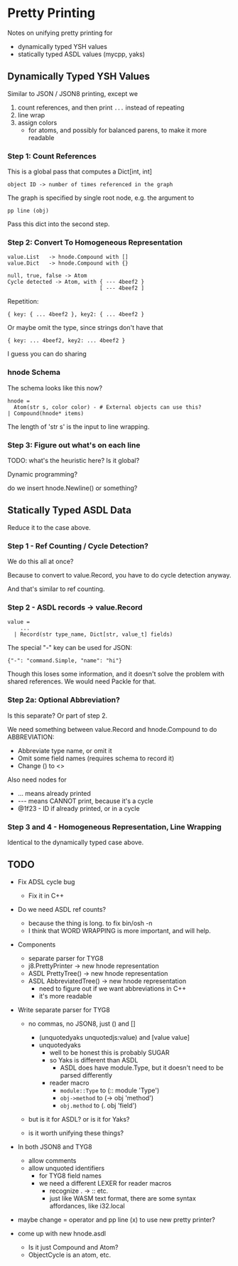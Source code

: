 Pretty Printing
===============

Notes on unifying pretty printing for 

- dynamically typed YSH values 
- statically typed ASDL values (mycpp, yaks)

## Dynamically Typed YSH Values

Similar to JSON / JSON8 printing, except we 

1. count references, and then print `...` instead of repeating
1. line wrap
1. assign colors
   - for atoms, and possibly for balanced parens, to make it more readable

### Step 1: Count References

This is a global pass that computes a Dict[int, int]

    object ID -> number of times referenced in the graph

The graph is specified by single root node, e.g. the argument to

    pp line (obj)

Pass this dict into the second step.

### Step 2: Convert To Homogeneous Representation

    value.List   -> hnode.Compound with []
    value.Dict   -> hnode.Compound with {}

    null, true, false -> Atom
    Cycle detected -> Atom, with { --- 4beef2 }
                                 [ --- 4beef2 ]

Repetition:

    { key: { ... 4beef2 }, key2: { ... 4beef2 }

Or maybe omit the type, since strings don't have that

    { key: ... 4beef2, key2: ... 4beef2 }

I guess you can do sharing

### hnode Schema

The schema looks like this now?

    hnode = 
      Atom(str s, color color) - # External objects can use this?
    | Compound(hnode* items)

The length of 'str s' is the input to line wrapping.

### Step 3: Figure out what's on each line

TODO: what's the heuristic here?  Is it global?

Dynamic programming?

do we insert hnode.Newline() or something?

## Statically Typed ASDL Data

Reduce it to the case above.

### Step 1 - Ref Counting / Cycle Detection?

We do this all at once?

Because to convert to value.Record, you have to do cycle detection anyway.

And that's similar to ref counting.

### Step 2 - ASDL records -> value.Record

    value = 
        ...
      | Record(str type_name, Dict[str, value_t] fields)

The special "-" key can be used for JSON:

    {"-": "command.Simple, "name": "hi"}

Though this loses some information, and it doesn't solve the problem with
shared references.  We would need Packle for that.

### Step 2a: Optional Abbreviation?

Is this separate?  Or part of step 2.

We need something between value.Record and hnode.Compound
to do ABBREVIATION:

- Abbreviate type name, or omit it
- Omit some field names (requires schema to record it)
- Change () to <>

Also need nodes for

- ... means already printed
- --- means CANNOT print, because it's a cycle
- @1f23 - ID if already printed, or in a cycle

### Step 3 and 4 - Homogeneous Representation, Line Wrapping

Identical to the dynamically typed case above.


## TODO

- Fix ADSL cycle bug
  - Fix it in C++

- Do we need ASDL ref counts?
  - because the thing is long. to fix bin/osh -n
  - I think that WORD WRAPPING is more important, and will help.

- Components
  - separate parser for TYG8
  - j8.PrettyPrinter -> new hnode representation
  - ASDL PrettyTree() -> new hnode representation
  - ASDL AbbreviatedTree() -> new hnode representation
    - need to figure out if we want abbreviations in C++
    - it's more readable

- Write separate parser for TYG8
  - no commas, no JSON8, just () and []
    - (unquotedyaks unquotedjs:value) and [value value]
    - unquotedyaks 
      - well to be honest this is probably SUGAR
      - so Yaks is different than ASDL
        - ASDL does have module.Type, but it doesn't need to be parsed
          differently
      - reader macro
        - `module::Type`  to  (:: module 'Type')
        - `obj->method`   to  (-> obj 'method')
        - `obj.method`    to  (. obj 'field')

  - but is it for ASDL?  or is it for Yaks?
  - is it worth unifying these things?

- In both JSON8 and TYG8
  - allow comments
  - allow unquoted identifiers
    - for TYG8 field names
    - we need a different LEXER for reader macros
      - recognize . -> :: etc.
      - just like WASM text format, there are some syntax affordances, like
        i32.local

- maybe change = operator and pp line (x) to use new pretty printer?

- come up with new hnode.asdl
  - Is it just Compound and Atom?
  - ObjectCycle is an atom, etc.
